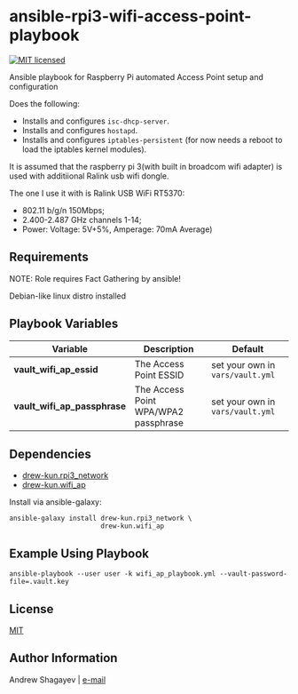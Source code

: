 ansible-rpi3-wifi-access-point-playbook
=========

[![MIT licensed][mit-badge]][mit-link]

Ansible playbook for Raspberry Pi automated Access Point setup and configuration

Does the following:

 - Installs and configures `isc-dhcp-server`.
 - Installs and configures `hostapd`.
 - Installs and configures `iptables-persistent` (for now needs a reboot to load the iptables kernel modules).

It is assumed that the raspberry pi 3(with built in broadcom wifi adapter) is used with additiional Ralink usb wifi dongle.

The one I use it with is Ralink USB WiFi RT5370:
 - 802.11 b/g/n 150Mbps;
 - 2.400-2.487 GHz channels 1-14;
 - Power: Voltage: 5V+5%, Amperage: 70mA Average)

Requirements
------------

NOTE: Role requires Fact Gathering by ansible!

Debian-like linux distro installed

Playbook Variables
------------------

| Variable | Description | Default |
|----------|-------------|---------|
| **vault_wifi_ap_essid** | The Access Point ESSID | set your own in `vars/vault.yml` |
| **vault_wifi_ap_passphrase** | The Access Point WPA/WPA2 passphrase | set your own in `vars/vault.yml` |

Dependencies
------------

 - [drew-kun.rpi3_network][rpi3_network-galaxy-link]
 - [drew-kun.wifi_ap][wifi_ap-galaxy-link]

Install via ansible-galaxy:

    ansible-galaxy install drew-kun.rpi3_network \
                           drew-kun.wifi_ap

Example Using Playbook
----------------------

    ansible-playbook --user user -k wifi_ap_playbook.yml --vault-password-file=.vault.key

License
-------

[MIT][mit-link]

Author Information
------------------

Andrew Shagayev | [e-mail](mailto:drewshg@gmail.com)

[rpi3_network-galaxy-link]: https://galaxy.ansible.com/drew-kun/rpi3_network/
[wifi_ap-galaxy-link]: https://galaxy.ansible.com/drew-kun/wifi_ap/

[mit-badge]: https://img.shields.io/badge/license-MIT-blue.svg
[mit-link]: https://raw.githubusercontent.com/drew-kun/ansible-macos_setup/master/LICENSE
